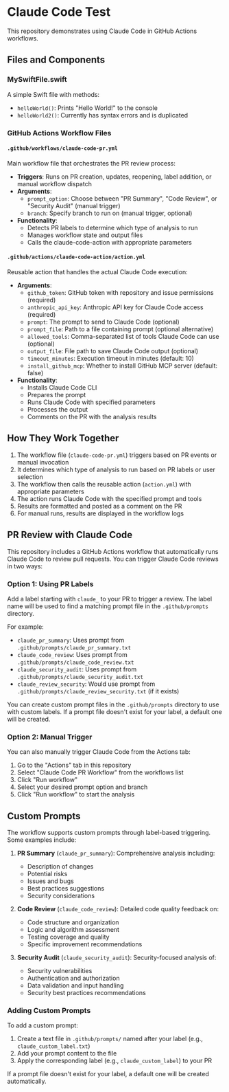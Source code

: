 # Claude Code Test


This repository demonstrates using Claude Code in GitHub Actions workflows.

## Files and Components

### MySwiftFile.swift
A simple Swift file with methods:
- `helloWorld()`: Prints "Hello World!" to the console
- `helloWorld2()`: Currently has syntax errors and is duplicated 

### GitHub Actions Workflow Files

#### `.github/workflows/claude-code-pr.yml`
Main workflow file that orchestrates the PR review process:
- **Triggers**: Runs on PR creation, updates, reopening, label addition, or manual workflow dispatch
- **Arguments**:
  - `prompt_option`: Choose between "PR Summary", "Code Review", or "Security Audit" (manual trigger)
  - `branch`: Specify branch to run on (manual trigger, optional)
- **Functionality**:
  - Detects PR labels to determine which type of analysis to run
  - Manages workflow state and output files
  - Calls the claude-code-action with appropriate parameters

#### `.github/actions/claude-code-action/action.yml`
Reusable action that handles the actual Claude Code execution:
- **Arguments**:
  - `github_token`: GitHub token with repository and issue permissions (required)
  - `anthropic_api_key`: Anthropic API key for Claude Code access (required)
  - `prompt`: The prompt to send to Claude Code (optional)
  - `prompt_file`: Path to a file containing prompt (optional alternative)
  - `allowed_tools`: Comma-separated list of tools Claude Code can use (optional)
  - `output_file`: File path to save Claude Code output (optional)
  - `timeout_minutes`: Execution timeout in minutes (default: 10)
  - `install_github_mcp`: Whether to install GitHub MCP server (default: false)
- **Functionality**:
  - Installs Claude Code CLI
  - Prepares the prompt
  - Runs Claude Code with specified parameters
  - Processes the output
  - Comments on the PR with the analysis results

## How They Work Together
1. The workflow file (`claude-code-pr.yml`) triggers based on PR events or manual invocation
2. It determines which type of analysis to run based on PR labels or user selection
3. The workflow then calls the reusable action (`action.yml`) with appropriate parameters
4. The action runs Claude Code with the specified prompt and tools
5. Results are formatted and posted as a comment on the PR
6. For manual runs, results are displayed in the workflow logs

## PR Review with Claude Code

This repository includes a GitHub Actions workflow that automatically runs Claude Code to review pull requests. You can trigger Claude Code reviews in two ways:

### Option 1: Using PR Labels

Add a label starting with `claude_` to your PR to trigger a review. The label name will be used to find a matching prompt file in the `.github/prompts` directory.

For example:

- `claude_pr_summary`: Uses prompt from `.github/prompts/claude_pr_summary.txt`
- `claude_code_review`: Uses prompt from `.github/prompts/claude_code_review.txt`
- `claude_security_audit`: Uses prompt from `.github/prompts/claude_security_audit.txt`
- `claude_review_security`: Would use prompt from `.github/prompts/claude_review_security.txt` (if it exists)

You can create custom prompt files in the `.github/prompts` directory to use with custom labels. If a prompt file doesn't exist for your label, a default one will be created.

### Option 2: Manual Trigger

You can also manually trigger Claude Code from the Actions tab:

1. Go to the "Actions" tab in this repository
2. Select "Claude Code PR Workflow" from the workflows list
3. Click "Run workflow"
4. Select your desired prompt option and branch
5. Click "Run workflow" to start the analysis

## Custom Prompts

The workflow supports custom prompts through label-based triggering. Some examples include:

1. **PR Summary** (`claude_pr_summary`): Comprehensive analysis including:
   - Description of changes
   - Potential risks
   - Issues and bugs
   - Best practices suggestions
   - Security considerations

2. **Code Review** (`claude_code_review`): Detailed code quality feedback on:
   - Code structure and organization
   - Logic and algorithm assessment
   - Testing coverage and quality
   - Specific improvement recommendations

3. **Security Audit** (`claude_security_audit`): Security-focused analysis of:
   - Security vulnerabilities
   - Authentication and authorization
   - Data validation and input handling
   - Security best practices recommendations

### Adding Custom Prompts

To add a custom prompt:

1. Create a text file in `.github/prompts/` named after your label (e.g., `claude_custom_label.txt`)
2. Add your prompt content to the file
3. Apply the corresponding label (e.g., `claude_custom_label`) to your PR

If a prompt file doesn't exist for your label, a default one will be created automatically.

